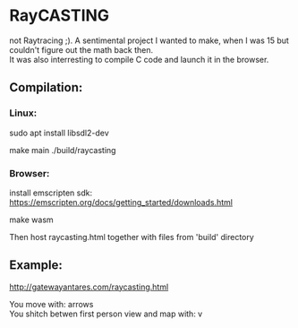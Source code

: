 # RayCASTING

not Raytracing ;). A sentimental project I wanted to make, when I was 15 but couldn't figure out the math back then.<br/>
It was also interresting to compile C code and launch it in the browser.

## Compilation:

### Linux:

sudo apt install libsdl2-dev

make main
./build/raycasting

### Browser:

install emscripten sdk: https://emscripten.org/docs/getting_started/downloads.html

make wasm

Then host raycasting.html together with files from 'build' directory

## Example:

http://gatewayantares.com/raycasting.html

You move with: arrows<br/>
You shitch betwen first person view and map with: v

